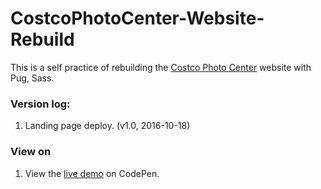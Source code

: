 # CostcoPhotoCenter-Website-Rebuild

This is a self practice of rebuilding the [Costco Photo Center](https://www.costcophotocenter.com/Home) website with Pug, Sass.

### Version log:
1. Landing page deploy. (v1.0, 2016-10-18)

### View on

1. View the [live demo](http://codepen.io/jinnrw/pen/WGawEG) on CodePen.


